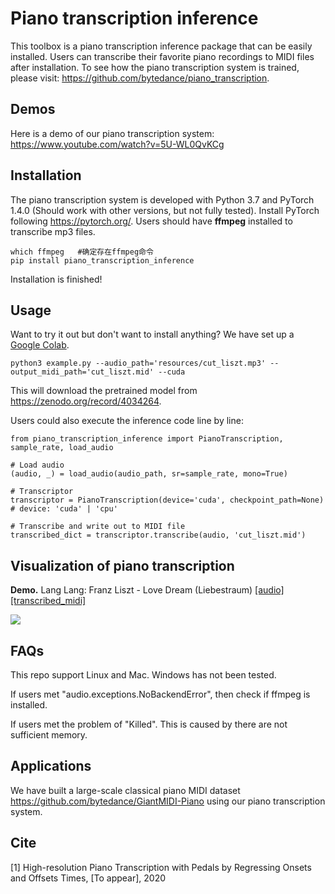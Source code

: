 # Piano transcription inference

This toolbox is a piano transcription inference package that can be easily installed. Users can transcribe their favorite piano recordings to MIDI files after installation. To see how the piano transcription system is trained, please visit: https://github.com/bytedance/piano_transcription.

## Demos
Here is a demo of our piano transcription system: https://www.youtube.com/watch?v=5U-WL0QvKCg

## Installation
The piano transcription system is developed with Python 3.7 and PyTorch 1.4.0 (Should work with other versions, but not fully tested).
Install PyTorch following https://pytorch.org/. Users should have **ffmpeg** installed to transcribe mp3 files.

```
which ffmpeg   #确定存在ffmpeg命令
pip install piano_transcription_inference
```

Installation is finished! 

## Usage
Want to try it out but don't want to install anything? We have set up a [Google Colab](https://colab.research.google.com/github/qiuqiangkong/piano_transcription_inference/blob/master/resources/inference.ipynb).

```
python3 example.py --audio_path='resources/cut_liszt.mp3' --output_midi_path='cut_liszt.mid' --cuda
```

This will download the pretrained model from https://zenodo.org/record/4034264. 

Users could also execute the inference code line by line:
```
from piano_transcription_inference import PianoTranscription, sample_rate, load_audio

# Load audio
(audio, _) = load_audio(audio_path, sr=sample_rate, mono=True)

# Transcriptor
transcriptor = PianoTranscription(device='cuda', checkpoint_path=None)  # device: 'cuda' | 'cpu'

# Transcribe and write out to MIDI file
transcribed_dict = transcriptor.transcribe(audio, 'cut_liszt.mid')
```

## Visualization of piano transcription

**Demo.** Lang Lang: Franz Liszt - Love Dream (Liebestraum) [[audio]](resources/cut_liszt.mp3) [[transcribed_midi]](resources/cut_liszt.mid)

<img src="resources/cut_liszt.png">

## FAQs
This repo support Linux and Mac. Windows has not been tested.

If users met "audio.exceptions.NoBackendError", then check if ffmpeg is installed.

If users met the problem of "Killed". This is caused by there are not sufficient memory.

## Applications

We have built a large-scale classical piano MIDI dataset https://github.com/bytedance/GiantMIDI-Piano using our piano transcription system.

## Cite
[1] High-resolution Piano Transcription with Pedals by Regressing Onsets and Offsets Times, [To appear], 2020